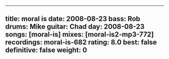 
---
title: moral is
date: 2008-08-23
bass:	Rob
drums:	Mike
guitar:	Chad
day: 2008-08-23
songs: [moral-is]
mixes: [moral-is2-mp3-772]
recordings: moral-is-682
rating: 8.0
best: false
definitive: false
weight: 0
---
